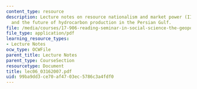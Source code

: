 ```yaml
---
content_type: resource
description: Lecture notes on resource nationalism and market power (II) - Iran, Iraq,
  and the future of hydrocarbon production in the Persian Gulf.
file: /media/courses/17-906-reading-seminar-in-social-science-the-geopolitics-and-geoeconomics-of-global-energy-spring-2007/99ba9dd3ce70af4703ec5786c3a4fdf0_lec06_03162007.pdf
file_type: application/pdf
learning_resource_types:
- Lecture Notes
ocw_type: OCWFile
parent_title: Lecture Notes
parent_type: CourseSection
resourcetype: Document
title: lec06_03162007.pdf
uid: 99ba9dd3-ce70-af47-03ec-5786c3a4fdf0
---
```

